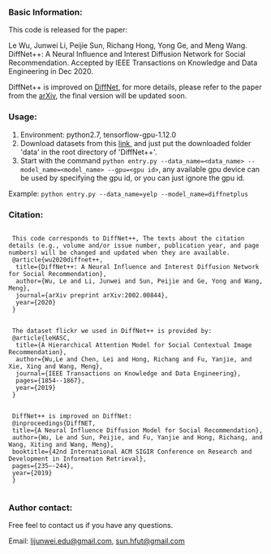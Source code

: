 ### Basic Information:
This code is released for the paper: 

Le Wu, Junwei Li, Peijie Sun, Richang Hong, Yong Ge, and Meng Wang. DiffNet++: A Neural Influence and Interest Diffusion Network for Social Recommendation. Accepted by IEEE Transactions on Knowledge and Data Engineering in Dec 2020. 

DiffNet++ is improved on [DiffNet](https://github.com/PeiJieSun/diffnet), for more details, please refer to the paper from the [arXiv](https://arxiv.org/abs/2002.00844), the final version will be updated soon.

### Usage:
1. Environment: python2.7, tensorflow-gpu-1.12.0
2. Download datasets from this [link](https://drive.google.com/drive/folders/1YAJvgsCJLKDFPVFMX3OG7v3m1LAYZD5R?usp=sharing), and just put the downloaded folder 'data' in the root directory of 'DiffNet++'. 
3. Start with the command `python entry.py --data_name=<data_name> --model_name=<model_name> --gpu=<gpu id>`, any available gpu device can be used by specifying the gpu id, or you can just ignore the gpu id. 


Example:
`python entry.py --data_name=yelp --model_name=diffnetplus`


### Citation:
```

 This code corresponds to DiffNet++, The texts about the citation details (e.g., volume and/or issue number, publication year, and page numbers) will be changed and updated when they are available.
 @article{wu2020diffnet++,
  title={DiffNet++: A Neural Influence and Interest Diffusion Network for Social Recommendation},
  author={Wu, Le and Li, Junwei and Sun, Peijie and Ge, Yong and Wang, Meng},
  journal={arXiv preprint arXiv:2002.00844},
  year={2020}
 }


 The dataset flickr we used in DiffNet++ is provided by:
 @article{leHASC,
  title={A Hierarchical Attention Model for Social Contextual Image Recommendation},
  author={Wu,Le and Chen, Lei and Hong, Richang and Fu, Yanjie, and Xie, Xing and Wang, Meng},
  journal={IEEE Transactions on Knowledge and Data Engineering},
  pages={1854--1867},
  year={2019}
 }


 DiffNet++ is improved on DiffNet:
 @inproceedings{DiffNET,
 title={A Neural Influence Diffusion Model for Social Recommendation},
 author={Wu, Le and Sun, Peijie, and Fu, Yanjie and Hong, Richang, and Wang, Xiting and Wang, Meng},
 booktitle={42nd International ACM SIGIR Conference on Research and Development in Information Retrieval},
 pages={235–-244},
 year={2019}
 }
 
 ```

### Author contact:
Free feel to contact us if you have any questions.

Email: lijunwei.edu@gmail.com, sun.hfut@gmail.com
